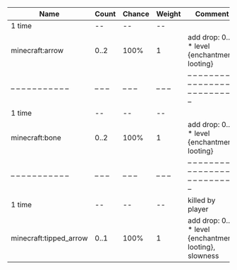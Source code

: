 | Name                   | Count | Chance | Weight | Comment                                                 |
| ---------------------- | ----- | ------ | ------ | ------------------------------------------------------- |
| 1 time                 |    -- |     -- |     -- |                                                         |
| minecraft:arrow        |  0..2 |   100% |      1 | add drop: 0..1 * level {enchantment: looting}           |
| – – – – – – – – – – –  | – – – | – – –  | – – –  | – – – – – – – – – – – – – – – – – – – – – – – – – – – – |
| 1 time                 |    -- |     -- |     -- |                                                         |
| minecraft:bone         |  0..2 |   100% |      1 | add drop: 0..1 * level {enchantment: looting}           |
| – – – – – – – – – – –  | – – – | – – –  | – – –  | – – – – – – – – – – – – – – – – – – – – – – – – – – – – |
| 1 time                 |    -- |     -- |     -- | killed by player                                        |
| minecraft:tipped_arrow |  0..1 |   100% |      1 | add drop: 0..1 * level {enchantment: looting}, slowness |
